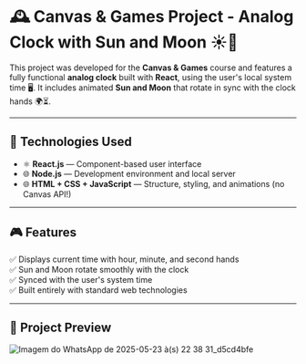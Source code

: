 # 🕰️ Canvas & Games Project - Analog Clock with Sun and Moon ☀️🌙

This project was developed for the **Canvas & Games** course and features a fully functional **analog clock** built with **React**, using the user's local system time 🖥️. It includes animated **Sun and Moon** that rotate in sync with the clock hands 🌍⏳.

---

## 🚀 Technologies Used

- ⚛️ **React.js** — Component-based user interface  
- 🌐 **Node.js** — Development environment and local server  
- 🌐 **HTML + CSS + JavaScript** — Structure, styling, and animations (no Canvas API!)

---

## 🎮 Features

✅ Displays current time with hour, minute, and second hands  
✅ Sun and Moon rotate smoothly with the clock  
✅ Synced with the user's system time  
✅ Built entirely with standard web technologies

---

## 📸 Project Preview

![Imagem do WhatsApp de 2025-05-23 à(s) 22 38 31_d5cd4bfe](https://github.com/user-attachments/assets/6fdf2432-52ed-41d0-8634-47661ffe584d)



